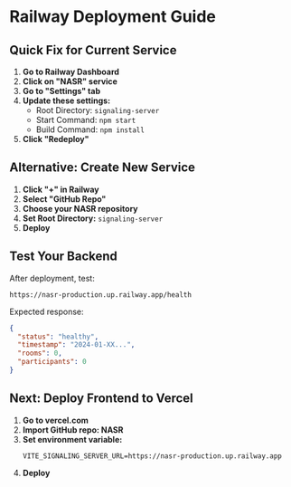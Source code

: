 # Railway Deployment Guide

## Quick Fix for Current Service

1. **Go to Railway Dashboard**
2. **Click on "NASR" service**
3. **Go to "Settings" tab**
4. **Update these settings:**
   - Root Directory: `signaling-server`
   - Start Command: `npm start`
   - Build Command: `npm install`
5. **Click "Redeploy"**

## Alternative: Create New Service

1. **Click "+" in Railway**
2. **Select "GitHub Repo"**
3. **Choose your NASR repository**
4. **Set Root Directory:** `signaling-server`
5. **Deploy**

## Test Your Backend

After deployment, test:
```
https://nasr-production.up.railway.app/health
```

Expected response:
```json
{
  "status": "healthy",
  "timestamp": "2024-01-XX...",
  "rooms": 0,
  "participants": 0
}
```

## Next: Deploy Frontend to Vercel

1. **Go to vercel.com**
2. **Import GitHub repo: NASR**
3. **Set environment variable:**
   ```
   VITE_SIGNALING_SERVER_URL=https://nasr-production.up.railway.app
   ```
4. **Deploy**
